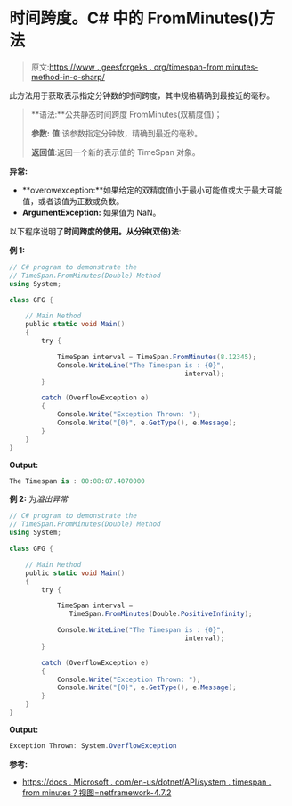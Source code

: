 # 时间跨度。C# 中的 FromMinutes()方法

> 原文:[https://www . geesforgeks . org/timespan-from minutes-method-in-c-sharp/](https://www.geeksforgeeks.org/timespan-fromminutes-method-in-c-sharp/)

此方法用于获取表示指定分钟数的时间跨度，其中规格精确到最接近的毫秒。

> **语法:**公共静态时间跨度 FromMinutes(双精度值)；
> 
> **参数:**
> **值**:该参数指定分钟数，精确到最近的毫秒。
> 
> **返回值**:返回一个新的表示值的 TimeSpan 对象。

**异常:**

*   **overowexception:**如果给定的双精度值小于最小可能值或大于最大可能值，或者该值为正数或负数。
*   **ArgumentException:** 如果值为 NaN。

以下程序说明了**时间跨度的使用。从分钟(双倍)法**:

**例 1:**

```cs
// C# program to demonstrate the
// TimeSpan.FromMinutes(Double) Method
using System;

class GFG {

    // Main Method
    public static void Main()
    {
        try {

            TimeSpan interval = TimeSpan.FromMinutes(8.12345);
            Console.WriteLine("The Timespan is : {0}",
                                            interval);
        }

        catch (OverflowException e) 
        {
            Console.Write("Exception Thrown: ");
            Console.Write("{0}", e.GetType(), e.Message);
        }
    }
}
```

**Output:**

```cs
The Timespan is : 00:08:07.4070000

```

**例 2:** 为*溢出异常*

```cs
// C# program to demonstrate the
// TimeSpan.FromMinutes(Double) Method
using System;

class GFG {

    // Main Method
    public static void Main()
    {
        try {

            TimeSpan interval = 
               TimeSpan.FromMinutes(Double.PositiveInfinity);

            Console.WriteLine("The Timespan is : {0}",
                                            interval);
        }

        catch (OverflowException e) 
        {
            Console.Write("Exception Thrown: ");
            Console.Write("{0}", e.GetType(), e.Message);
        }
    }
}
```

**Output:**

```cs
Exception Thrown: System.OverflowException

```

**参考:**

*   [https://docs . Microsoft . com/en-us/dotnet/API/system . timespan . from minutes？视图=netframework-4.7.2](https://docs.microsoft.com/en-us/dotnet/api/system.timespan.fromminutes?view=netframework-4.7.2)